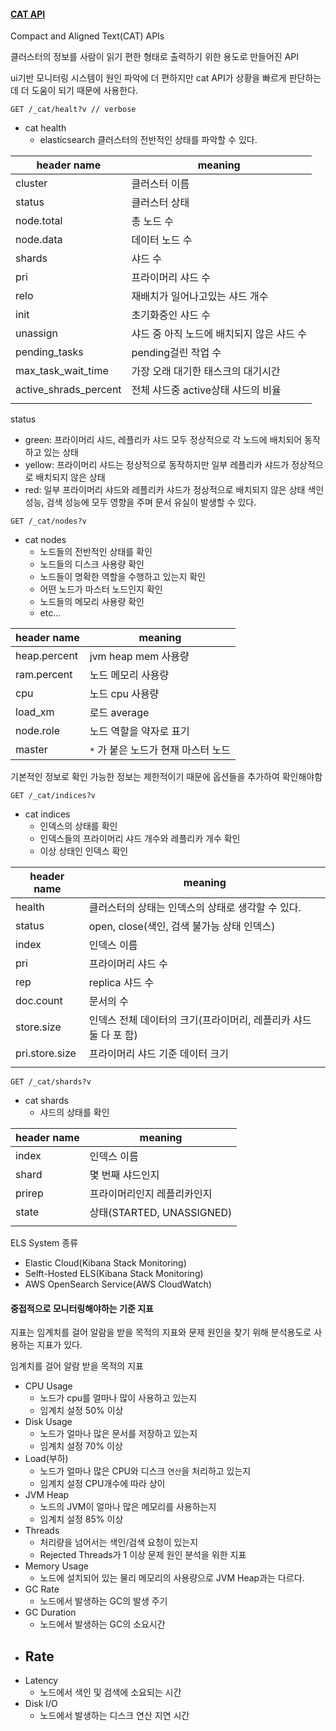 #### [CAT API](https://www.elastic.co/guide/en/elasticsearch/reference/current/cat.html)
Compact and Aligned Text(CAT) APIs

클러스터의 정보를 사람이 읽기 편한 형태로 출력하기 위한 용도로 만들어진 API

ui기반 모니터링 시스템이 원인 파악에 더 편하지만 cat API가 상황을 빠르게 판단하는데 더 도움이 되기 때문에 사용한다.

``` curl
GET /_cat/healt?v // verbose
```
- cat health
	- elasticsearch 클러스터의 전반적인 상태를 파악할 수 있다.

| header name           | meaning                                   |
| --------------------- | ----------------------------------------- |
| cluster               | 클러스터 이름                             |
| status                | 클러스터 상태                             |
| node.total            | 총 노드 수                                |
| node.data             | 데이터 노드 수                            |
| shards                | 샤드 수                                   |
| pri                   | 프라이머리 샤드 수                        |
| relo                  | 재배치가 일어나고있는 샤드 개수           |
| init                  | 초기화중인 샤드 수                        |
| unassign              | 샤드 중 아직 노드에 배치되지 않은 샤드 수 |
| pending_tasks         | pending걸린 작업 수                       |
| max_task_wait_time    | 가장 오래 대기한 태스크의 대기시간        |
| active_shrads_percent | 전체 샤드중 active상태 샤드의 비율        |
|                       |                                           |

status
- green: 프라이머리 샤드, 레플리카 샤드 모두 정상적으로 각 노드에 배치되어 동작하고 있는 상태
- yellow: 프라이머리 샤드는 정상적으로 동작하지만 일부 레플리카 샤드가 정상적으로 배치되지 않은 상태
- red: 일부 프라이머리 샤드와 레플리카 샤드가 정상적으로 배치되지 않은 상태 색인 성능, 검색 성능에 모두 영향을 주며 문서 유실이 발생할 수 있다.

``` curl
GET /_cat/nodes?v
```
- cat nodes
	- 노드들의 전반적인 상태를 확인
	- 노드들의 디스크 사용량 확인
	- 노드들이 명확한 역할을 수행하고 있는지 확인
	- 어떤 노드가 마스터 노드인지 확인
	- 노드들의 메모리 사용량 확인
	- etc...

| header name  | meaning                 |
| ------------ | ----------------------- |
| heap.percent | jvm heap mem 사용량     |
| ram.percent  | 노드 메모리 사용량      |
| cpu          | 노드 cpu 사용량         |
| load_xm      | 로드 average            |
| node.role    | 노드 역할을 약자로 표기 |
| master       | `*` 가 붙은 노드가 현재 마스터 노드                        |

기본적인 정보로 확인 가능한 정보는 제한적이기 때문에 옵션들을 추가하여 확인해야함


``` curl
GET /_cat/indices?v
```
-  cat indices
	- 인덱스의 상태를 확인
	- 인덱스들의 프라이머리 샤드 개수와 레플리카 개수 확인
	- 이상 상태인 인덱스 확인

| header name    | meaning                                                          |
| -------------- | ---------------------------------------------------------------- |
| health         | 클러스터의 상태는 인덱스의 상태로 생각할 수 있다.                |
| status         | open, close(색인, 검색 불가능 상태 인덱스)                       |
| index          | 인덱스 이름                                                      |
| pri            | 프라이머리 샤드 수                                               |
| rep            | replica 샤드 수                                                  |
| doc.count      | 문서의 수                                                        |
| store.size     | 인덱스 전체 데이터의 크기(프라이머리, 레플리카 샤드 둘 다 포 함) |
| pri.store.size | 프라이머리 샤드 기준 데이터 크기                                 |
|                |                                                                  |

``` curl
GET /_cat/shards?v
```

- cat shards
	- 샤드의 상태를 확인

| header name | meaning                     |
| ----------- | --------------------------- |
| index       | 인덱스 이름                 |
| shard       | 몇 번째 샤드인지            |
| prirep      | 프라이머리인지 레플리카인지 |
| state       | 상태(STARTED, UNASSIGNED)   |
|             |                             |


ELS System 종류
- Elastic Cloud(Kibana Stack Monitoring)
- Selft-Hosted ELS(Kibana Stack Monitoring)
- AWS OpenSearch Service(AWS CloudWatch)

#### 중접적으로 모니터링해야하는 기준 지표

지표는 임계치를 걸어 알람을 받을 목적의 지표와
문제 원인을 찾기 위해 분석용도로 사용하는 지표가 있다.

임계치를 걸어 알람 받을 목적의 지표
- CPU Usage
	- 노드가 cpu를 얼마나 많이 사용하고 있는지
	- 임계치 설정 50% 이상
- Disk Usage
	- 노드가 얼마나 많은 문서를 저장하고 있는지
	- 임계치 설정 70% 이상
- Load(부하)
	- 노드가 얼마나 많은 CPU와 디스크 `연산`을 처리하고 있는지
	- 임계치 설정 CPU개수에 따라 상이
- JVM Heap
	- 노드의 JVM이 얼마나 많은 메모리를 사용하는지
	- 임계치 설정 85% 이상
- Threads
	- 처리량을 넘어서는 색인/검색 요청이 있는지
	- Rejected Threads가 1 이상
문제 원인 분석을 위한 지표
- Memory Usage
	- 노드에 설치되어 있는 물리 메모리의 사용량으로 JVM Heap과는 다르다.
- GC Rate
	- 노드에서 발생하는 GC의 발생 주기
- GC Duration
	- 노드에서 발생하는 GC의 소요시간
- Rate
	- 
- Latency
	- 노드에서 색인 및 검색에 소요되는 시간
- Disk I/O
	- 노드에서 발생하는 디스크 연산 지연 시간